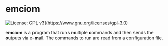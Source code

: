 # emciom
![License: GPL v3](https://img.shields.io/badge/License-GPLv3-blue.svg)](https://www.gnu.org/licenses/gpl-3.0)


e**mc**i**om** is a program that runs **m**ultiple **c**ommands and then sends the **o**utputs via e-**m**ail. The commands to run are read from a configuration file.